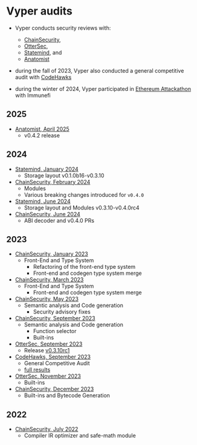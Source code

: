 # Vyper audits
- Vyper conducts security reviews with:
    - [ChainSecurity](https://chainsecurity.com/),
    - [OtterSec](https://osec.io/),
    - [Statemind](https://statemind.io/), and
    - [Anatomist](https://github.com/th3anatomist)

- during the fall of 2023, Vyper also conducted a general competitive audit with [CodeHawks](https://www.codehawks.com/contests/cll5rujmw0001js08menkj7hc)
- during the winter of 2024, Vyper participated in [Ethereum Attackathon](https://reports.immunefi.com/ethereum-protocol-or-attackathon?utm_source=boost_program_page) with Immunefi 

## 2025
- [Anatomist, April 2025](audits/Anatomist_Vyper_April_2025.pdf)
    - v0.4.2 release

## 2024
- [Statemind, January 2024](audits/Statemind_Vyper_January_2024_audit.pdf)
    - Storage layout v0.1.0b16-v0.3.10
- [ChainSecurity, February 2024](audits/ChainSecurity_Vyper_February_2024_limited_review.pdf)
    - Modules
    - Various breaking changes introduced for `v0.4.0`
- [Statemind, June 2024](audits/Statemind_Vyper_June_2024_audit.pdf)
    - Storage layout and Modules v0.3.10-v0.4.0rc4
- [ChainSecurity, June 2024](audits/ChainSecurity_Vyper_June_2024_limited_review.pdf)
    - ABI decoder  and v0.4.0 PRs

## 2023
- [ChainSecurity, January 2023](audits/ChainSecurity_Vyper_January_2023_limited_review.pdf)
    - Front-End and Type System
        - Refactoring of the front-end type system
        - Front-end and codegen type system merge
- [ChainSecurity, March 2023](audits/ChainSecurity_Vyper_March_2023_limited_review.pdf)
    - Front-End and Type System
        - Front-end and codegen type system merge
- [ChainSecurity, May 2023](audits/ChainSecurity_Vyper_May_2023_limited_review.pdf)
    - Semantic analysis and Code generation
        - Security advisory fixes
- [ChainSecurity, September 2023](audits/ChainSecurity_Vyper_September_2023_limited_review.pdf)
    - Semantic analysis and Code generation
        - Function selector
        - Built-ins
- [OtterSec, September 2023](audits/OtterSec_Vyper_September_2023_audit.pdf)
    - Release [v0.3.10rc1](https://github.com/vyperlang/vyper/releases/tag/v0.3.10rc1)
- [CodeHawks, September 2023](audits/CodeHawks_Vyper_September_2023_competitive_audit.md)
    - General Competitive Audit
    - [full results](https://www.codehawks.com/report/cll5rujmw0001js08menkj7hc)
- [OtterSec, November 2023](audits/OtterSec_Vyper_November_2023_audit.pdf)
    - Built-ins
- [ChainSecurity, December 2023](audits/ChainSecurity_Vyper_December_2023_limited_review.pdf)
    - Built-ins and Bytecode Generation
  
## 2022

- [ChainSecurity, July 2022](audits/ChainSecurity_Vyper_July_2022_limited_review.pdf)
    - Compiler IR optimizer and safe-math module
